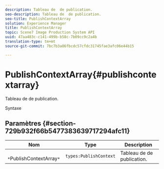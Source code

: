 ```yaml
---
description: Tableau de  de publication.
seo-description: Tableau de  de publication.
seo-title: PublishContextArray
solution: Experience Manager
title: PublishContextArray
topic: Scene7 Image Production System API
uuid: 47aa483c-c141-499b-b58c-7b09cc9c2a4b
translation-type: tm+mt
source-git-commit: 7bc7b3a86fbcdc57cfdc31745fae3afc06e44b15

---
```



# PublishContextArray{#publishcontextarray}

Tableau de  de publication.

Syntaxe

## Paramètres {#section-729b932f66b5477383639717294afc11}

| Nom | Type | Description |
|---|---|---|
| ` *`PublishContextArray`*` | `types:PublishContext` | Tableau de  de publication. |

